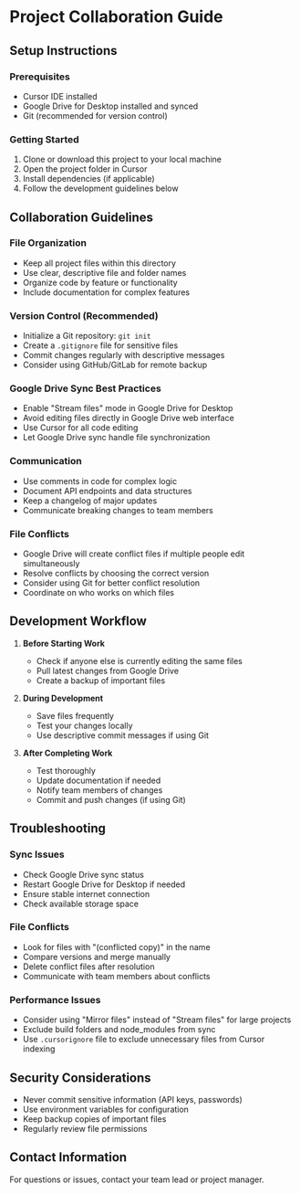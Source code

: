 # Project Collaboration Guide

## Setup Instructions

### Prerequisites
- Cursor IDE installed
- Google Drive for Desktop installed and synced
- Git (recommended for version control)

### Getting Started
1. Clone or download this project to your local machine
2. Open the project folder in Cursor
3. Install dependencies (if applicable)
4. Follow the development guidelines below

## Collaboration Guidelines

### File Organization
- Keep all project files within this directory
- Use clear, descriptive file and folder names
- Organize code by feature or functionality
- Include documentation for complex features

### Version Control (Recommended)
- Initialize a Git repository: `git init`
- Create a `.gitignore` file for sensitive files
- Commit changes regularly with descriptive messages
- Consider using GitHub/GitLab for remote backup

### Google Drive Sync Best Practices
- Enable "Stream files" mode in Google Drive for Desktop
- Avoid editing files directly in Google Drive web interface
- Use Cursor for all code editing
- Let Google Drive sync handle file synchronization

### Communication
- Use comments in code for complex logic
- Document API endpoints and data structures
- Keep a changelog of major updates
- Communicate breaking changes to team members

### File Conflicts
- Google Drive will create conflict files if multiple people edit simultaneously
- Resolve conflicts by choosing the correct version
- Consider using Git for better conflict resolution
- Coordinate on who works on which files

## Development Workflow

1. **Before Starting Work**
   - Check if anyone else is currently editing the same files
   - Pull latest changes from Google Drive
   - Create a backup of important files

2. **During Development**
   - Save files frequently
   - Test your changes locally
   - Use descriptive commit messages if using Git

3. **After Completing Work**
   - Test thoroughly
   - Update documentation if needed
   - Notify team members of changes
   - Commit and push changes (if using Git)

## Troubleshooting

### Sync Issues
- Check Google Drive sync status
- Restart Google Drive for Desktop if needed
- Ensure stable internet connection
- Check available storage space

### File Conflicts
- Look for files with "(conflicted copy)" in the name
- Compare versions and merge manually
- Delete conflict files after resolution
- Communicate with team members about conflicts

### Performance Issues
- Consider using "Mirror files" instead of "Stream files" for large projects
- Exclude build folders and node_modules from sync
- Use `.cursorignore` file to exclude unnecessary files from Cursor indexing

## Security Considerations

- Never commit sensitive information (API keys, passwords)
- Use environment variables for configuration
- Keep backup copies of important files
- Regularly review file permissions

## Contact Information

For questions or issues, contact your team lead or project manager. 